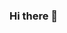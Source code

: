 ### Hi there 👋

<!--
**ujkkk/ujkkk** is a ✨ _special_ ✨ repository because its `README.md` (this file) appears on your GitHub profile.


<img src="https://github-readme-stats.vercel.app/api/top-langs/?username=ujkkk&layout=compact"><br><br>
<img src="https://github-readme-stats.vercel.app/api?username=ujkkk&show_icons=true">
